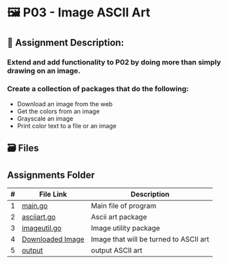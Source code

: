 # :framed_picture: P03 - Image ASCII Art
## :bookmark_tabs: Assignment Description:
### Extend and add functionality to P02 by doing more than simply drawing on an image. 
### Create a collection of packages that do the following:
- Download an image from the web
- Get the colors from an image
- Grayscale an image
- Print color text to a file or an image

## :card_file_box: Files
##  Assignments Folder

| # | File Link | Description |
| - | -------- | ----------- | 
| 1 | [main.go](https://github.com/ACHarrison32/4143-PLC/blob/main/Assignments/P03/image-to-asciiart/cmd/main.go) | Main file of program |
| 2 | [asciiart.go](https://github.com/ACHarrison32/4143-PLC/blob/main/Assignments/P03/image-to-asciiart/asciiart/asciiart.go) | Ascii art package |
| 3 | [imageutil.go](https://github.com/ACHarrison32/4143-PLC/blob/main/Assignments/P03/image-to-asciiart/imageutil/imageutil.go) | Image utility package |
| 4 | [Downloaded Image]() | Image that will be turned to ASCII art |
| 5 | [output](https://github.com/ACHarrison32/4143-PLC/blob/main/Assignments/P03/image-to-asciiart/cmd/output.txt) | output ASCII art | 


